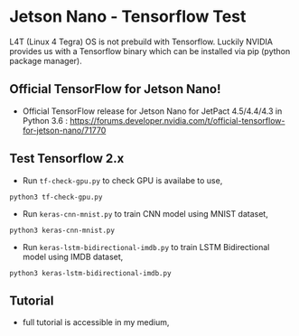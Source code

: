 # Jetson Nano - Tensorflow Test

L4T (Linux 4 Tegra) OS is not prebuild with Tensorflow. Luckily NVIDIA provides us with a Tensorflow binary which can be installed via pip (python package manager). 

## Official TensorFlow for Jetson Nano!
- Official TensorFlow release for Jetson Nano for JetPact 4.5/4.4/4.3 in Python 3.6 :
https://forums.developer.nvidia.com/t/official-tensorflow-for-jetson-nano/71770

## Test Tensorflow 2.x
- Run `tf-check-gpu.py` to check GPU is availabe to use,
```
python3 tf-check-gpu.py
```
- Run `keras-cnn-mnist.py` to train CNN model using MNIST dataset,
```
python3 keras-cnn-mnist.py
```
- Run `keras-lstm-bidirectional-imdb.py` to train LSTM Bidirectional model using IMDB dataset,
```
python3 keras-lstm-bidirectional-imdb.py
```

## Tutorial
- full tutorial is accessible in my medium,
